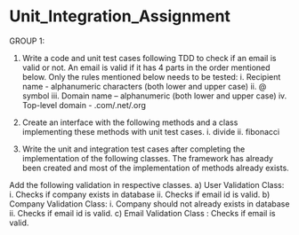 # Unit_Integration_Assignment


GROUP 1:

1. Write a code and unit test cases following TDD to check if an email is valid or not. An email is valid if it has 4 parts in the order mentioned below. Only the rules mentioned below needs to be tested:
    i. Recipient name -  alphanumeric characters (both lower and upper case)
    ii. @ symbol
    iii. Domain name – alphanumeric (both lower and upper case)
    iv. Top-level domain - .com/.net/.org

2. Create an interface with the following methods and a class implementing these methods with unit test cases.
    i. divide
    ii. fibonacci

3. Write the unit and integration test cases after completing the implementation of the following classes. The framework has already been created and most of the implementation of methods already exists.

Add the following validation in respective classes.
        a) User Validation Class: 
            i. Checks if company exists in database
            ii. Checks if email id is valid.
        b) Company Validation Class: 
            i. Company should not already exists in database
            ii. Checks if email id is valid.
        c) Email Validation Class : Checks if email is valid.

